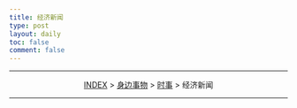```yaml
---
title: 经济新闻
type: post
layout: daily
toc: false
comment: false
---
```

---
<span><center>[INDEX](/gknows/wikimap) > [身边事物](/gknows/身边事物) > [时事](/gknows/时事) > 经济新闻</center></span>

---
